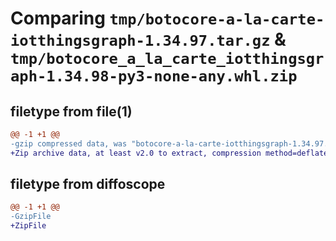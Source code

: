 # Comparing `tmp/botocore-a-la-carte-iotthingsgraph-1.34.97.tar.gz` & `tmp/botocore_a_la_carte_iotthingsgraph-1.34.98-py3-none-any.whl.zip`

## filetype from file(1)

```diff
@@ -1 +1 @@
-gzip compressed data, was "botocore-a-la-carte-iotthingsgraph-1.34.97.tar", last modified: Fri May  3 01:04:41 2024, max compression
+Zip archive data, at least v2.0 to extract, compression method=deflate
```

## filetype from diffoscope

```diff
@@ -1 +1 @@
-GzipFile
+ZipFile
```

